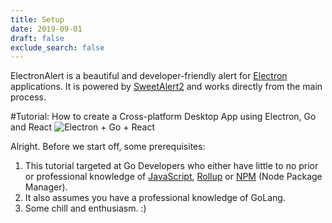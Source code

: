 ```yaml
---
title: Setup
date: 2019-09-01
draft: false
exclude_search: false
---
```


ElectronAlert is a beautiful and developer-friendly alert for [Electron](https://electronjs.org/) applications. It is powered by [SweetAlert2](https://sweetalert2.github.io) and works directly from the main process.

#Tutorial: How to create a Cross-platform Desktop App using Electron, Go and React
![Electron + Go + React](https://github.com/rocketlaunchr/desktop-application/blob/tutorial/go-react-electron.png)

Alright. Before we start off, some prerequisites:
1. This tutorial targeted at Go Developers who either have little to no prior or professional knowledge of [JavaScript](https://developer.mozilla.org/en-US/docs/Web/JavaScript), [Rollup](https://rollupjs.org/) or [NPM](https://docs.npmjs.com/) (Node Package Manager).
2. It also assumes you have a professional knowledge of GoLang.
3. Some chill and enthusiasm. :)


